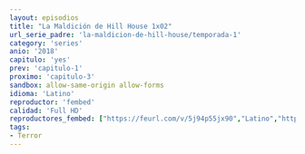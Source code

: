 ```yaml
---
layout: episodios
title: "La Maldición de Hill House 1x02"
url_serie_padre: 'la-maldicion-de-hill-house/temporada-1'
category: 'series'
anio: '2018'
capitulo: 'yes'
prev: 'capitulo-1'
proximo: 'capitulo-3'
sandbox: allow-same-origin allow-forms
idioma: 'Latino'
reproductor: 'fembed'
calidad: 'Full HD'
reproductores_fembed: ["https://feurl.com/v/5j94p55jx90","Latino","https://animekao.xyz/v/7zv-qm2g29x","Latino","https://feurl.com/v/7qv7nqx-1wo","Latino","https://demariquita.top/v/qgp5whe61l-l0y4","Latino"]
tags:
- Terror
---
```











